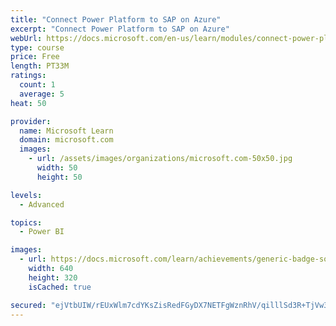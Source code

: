 ```yaml
---
title: "Connect Power Platform to SAP on Azure"
excerpt: "Connect Power Platform to SAP on Azure"
webUrl: https://docs.microsoft.com/en-us/learn/modules/connect-power-platform-to-sap-azure/
type: course
price: Free
length: PT33M
ratings:
  count: 1
  average: 5
heat: 50

provider:
  name: Microsoft Learn
  domain: microsoft.com
  images:
    - url: /assets/images/organizations/microsoft.com-50x50.jpg
      width: 50
      height: 50

levels:
  - Advanced

topics:
  - Power BI

images:
  - url: https://docs.microsoft.com/learn/achievements/generic-badge-social.png
    width: 640
    height: 320
    isCached: true

secured: "ejVtbUIW/rEUxWlm7cdYKsZisRedFGyDX7NETFgWznRhV/qilllSd3R+TjVw3MA8lGUOoZGW8qR+cLDey/Zq97+g9PG7RshMHsfAnSs+SioCH+RdTzpc/NqP6RK3/eKuYiuqOwKDIW03oAfPcjeCDRoxZseGPBrRxRtpxCxAvTdi6XDv1qvSCwzIpdsOlnxiWGZkIZ8a5W/j/lyfT1t+z4QBXoHESxRQs2IMOaVtbcdNVyO24NFUp90UcLcCXISRPDeiUaT/Sq17pA0op+Ark64esKkUFGWIIjBhnjmMe683VIhr8VhUlhZBa54zyDCrgM34HZxrSCUEOb97gznk86x3m+3VKgqwvtl/TAn9LD/TwZngGP3tnDVeKffJ6ntKRc4lklE7SIaLM+pvruYmZ4zTvwMXNjKcFiMf5bG3nUY=;GLQKFQtG7PqpA2NM2H/wdQ=="
---
```


